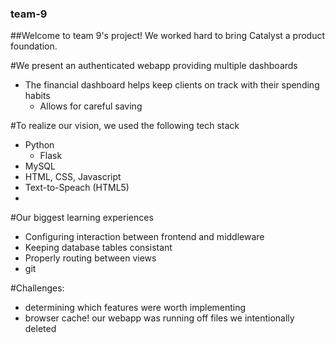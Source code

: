### team-9

##Welcome to team 9's project! We worked hard to bring Catalyst a product foundation.

#We present an authenticated webapp providing multiple dashboards
- The financial dashboard helps keep clients on track with their spending habits
	- Allows for careful saving

#To realize our vision, we used the following tech stack
- Python
	- Flask
- MySQL
- HTML, CSS, Javascript
- Text-to-Speach (HTML5)
- 

#Our biggest learning experiences
- Configuring interaction between frontend and middleware
- Keeping database tables consistant
- Properly routing between views
- git

#Challenges:
- determining which features were worth implementing
- browser cache! our webapp was running off files we intentionally deleted